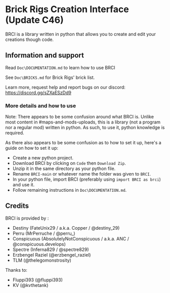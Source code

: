 # Brick Rigs Creation Interface (Update C46)

BRCI is a library written in python that allows you to create and edit your creations though code.


## Information and support


Read `Doc\DOCUMENTATION.md` to learn how to use BRCI

See `Doc\BRICKS.md` for Brick Rigs' brick list.

Learn more, request help and report bugs on our discord: https://discord.gg/sZXaESzDd9


### More details and how to use


Note: There appears to be some confusion around what BRCI is.
Unlike most content in #maps-and-mods-uploads, this is a library (not a program nor a regular mod) written in python.
As such, to use it, python knowledge is required.

As there also appears to be some confusion as to how to set it up, here's a guide on how to set it up:

- Create a new python project.
- Download BRCI by clicking on `Code` then `Download Zip`.
- Unzip it in the same directory as your python file.
- Rename `BRCI-main` or whatever name the folder was given to `BRCI`.
- In your python file, import BRCI (preferably using `import BRCI as brci`) and use it.
- Follow remaining instructions in `Doc\DOCUMENTATION.md`.


## Credits 

BRCI is provided by :
- Destiny (FateUnix29 / a.k.a. Copper / @destiny_29)
- Perru (MrPerruche / @perru_)
- Conspicuous (AbsolutelyNotConspicuous / a.k.a. ANC / @conspicuous.develops)
- Spectre (Inferna829 / @spectre829)
- Erzbengel Raziel (@erzbengel_raziel)
- TLM (@thelegomonstrosity)

Thanks to:
- Fluppi393 (@fluppi393)
- KV (@kvthetank)